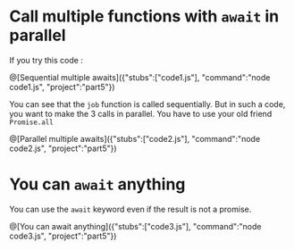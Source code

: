 # Call multiple functions with `await` in parallel

If you try this code :

@[Sequential multiple awaits]({"stubs":["code1.js"], "command":"node code1.js", "project":"part5"})

You can see that the `job` function is called sequentially. But in such a code, you want to make the 3 calls in parallel. You have to use your old friend `Promise.all`

@[Parallel multiple awaits]({"stubs":["code2.js"], "command":"node code2.js", "project":"part5"})

# You can `await` anything

You can use the `await` keyword even if the result is not a promise.

@[You can await anything]({"stubs":["code3.js"], "command":"node code3.js", "project":"part5"})
